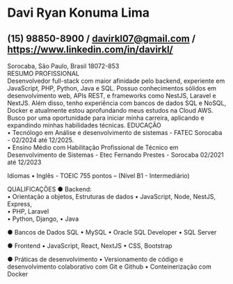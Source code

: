 # Davi Ryan Konuma Lima       
## (15) 98850-8900 / davirkl07@gmail.com / https://www.linkedin.com/in/davirkl/  
Sorocaba, São Paulo, Brasil 18072-853       
RESUMO PROFISSIONAL       
Desenvolvedor full-stack com maior afinidade pelo backend, experiente em JavaScript, PHP, Python, 
Java e SQL. Possuo conhecimentos sólidos em desenvolvimento web, APIs REST, e frameworks como NestJS, Laravel e NextJS. Além disso, tenho experiência com bancos de dados SQL e NoSQL, Docker e atualmente estou aprofundando meus estudos na Cloud AWS. Busco por uma oportunidade para iniciar minha carreira, aplicando e expandindo minhas habilidades técnicas. 
EDUCAÇÃO        
•	Tecnólogo em Análise e desenvolvimento de sistemas - FATEC Sorocaba - 02/2024 até 12/2025.     
•	Ensino Médio com Habilitação Profissional de Técnico em Desenvolvimento de Sistemas - Etec Fernando Prestes - Sorocaba 02/2021 até 12/2023   
 
Idiomas 
•	Inglês - TOEIC 755 pontos – (Nível B1 - Intermediário) 
 
QUALIFICAÇÕES 
●	Backend:  
•	Orientação a objetos, Estruturas de dados 
•	JavaScript, Node, NestJS, Express,  
•	PHP, Laravel  
•	Python, Django, 
•	Java 
 
●	Bancos de Dados SQL 
•	MySQL 
•	Oracle SQL Developer 
•	SQL Server 
 
●	Frontend 
•	JavaScript, React, NextJS 
•	CSS, Bootstrap 
 
●	Práticas de desenvolvimento 
•	Versionamento de código e desenvolvimento colaborativo com Git e Github 
•	Conteinerização com Docker 
